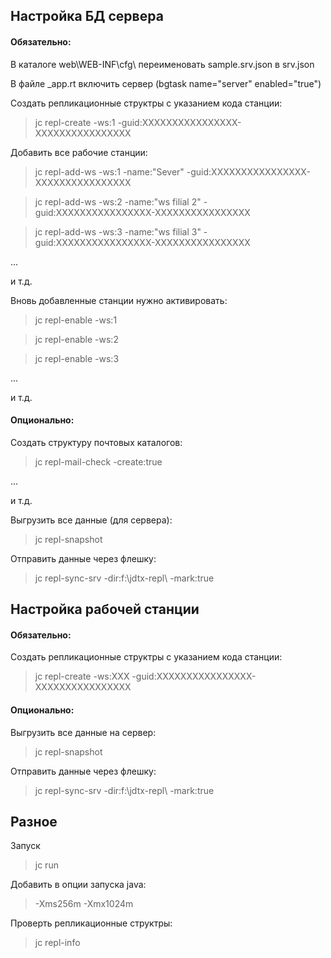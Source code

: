 ## Настройка БД сервера



#### Обязательно:

	
В каталоге web\WEB-INF\cfg\ переименовать sample.srv.json в srv.json

В файле _app.rt включить сервер (bgtask name="server" enabled="true") 


Создать репликационные структры с указанием кода станции:

>jc repl-create -ws:1 -guid:XXXXXXXXXXXXXXXX-XXXXXXXXXXXXXXXX
                           


Добавить все рабочие станции:

>jc repl-add-ws -ws:1 -name:"Sever" -guid:XXXXXXXXXXXXXXXX-XXXXXXXXXXXXXXXX

>jc repl-add-ws -ws:2 -name:"ws filial 2" -guid:XXXXXXXXXXXXXXXX-XXXXXXXXXXXXXXXX

>jc repl-add-ws -ws:3 -name:"ws filial 3" -guid:XXXXXXXXXXXXXXXX-XXXXXXXXXXXXXXXX

...

и т.д.


Вновь добавленные станции нужно активировать:

>jc repl-enable -ws:1

>jc repl-enable -ws:2

>jc repl-enable -ws:3

...

и т.д.



#### Опционально:



Создать структуру почтовых каталогов:

>jc repl-mail-check -create:true

...

и т.д.


Выгрузить все данные (для сервера):

>jc repl-snapshot


Отправить данные через флешку:

>jc repl-sync-srv -dir:f:\jdtx-repl\ -mark:true





## Настройка рабочей станции



#### Обязательно:


Создать репликационные структры с указанием кода станции:

>jc repl-create -ws:XXX -guid:XXXXXXXXXXXXXXXX-XXXXXXXXXXXXXXXX
                           



#### Опционально:


Выгрузить все данные на сервер:

>jc repl-snapshot


Отправить данные через флешку:

>jc repl-sync-srv -dir:f:\jdtx-repl\ -mark:true



## Разное


Запуск

>jc run


Добавить в опции запуска java:

>-Xms256m -Xmx1024m



Проверть репликационные структры: 

>jc repl-info 

